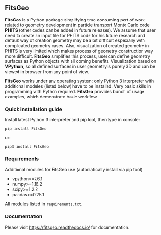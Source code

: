 ## FitsGeo

**FitsGeo** is a Python package simplifying time consuming part of work related 
to geometry development in particle transport Monte Carlo code **PHITS** (other
codes can be added in future releases). We assume that user need to create an
input file for PHITS code for his future research and default way of creation
geometry may be a bit difficult especially with complicated geometry cases.
Also, visualization of created geometry in PHITS is very limited which makes
process of geometry construction way more difficult. **FitsGeo** simplifies this
process, user can define geometry surfaces as Python objects with all coming
benefits. Visualization based on **VPython**, so all defined surfaces in user
geometry is purely 3D and can be viewed in browser from any point of view.

**FitsGeo** works under any operating system: only Python 3 interpreter with
additional modules (listed below) have to be installed. Very basic skills in
programming with Python required. **FitsGeo** provides bunch of usage examples,
which demonstrate basic workflow.

### Quick installation guide

Install latest Python 3 interpreter and pip tool, then type in console:

    pip install FitsGeo
    
or:

    pip3 install FitsGeo

### Requirements

Additional modules for FitsGeo use (automatically install via pip tool):

* vpython>=7.6.1
* numpy>=1.16.2
* scipy>=1.2.2
* pandas>=0.25.1

All modules listed in `requirements.txt`.

### Documentation

Please visit https://fitsgeo.readthedocs.io/ for documentation.
